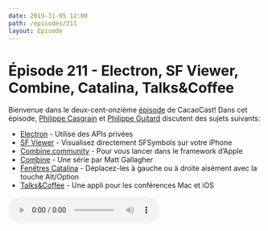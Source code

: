 ```yaml
---
date: 2019-11-05 12:00
path: /episodes/211
layout: Episode
---
```

# Épisode 211 - Electron, SF Viewer, Combine, Catalina, Talks&Coffee
<p>Bienvenue dans le deux-cent-onzi&egrave;me&nbsp;<a href="https://archive.org/download/cacaocast/cacaocast_211.mp3" title="CacaoCast Episode 211">épisode</a> de CacaoCast! Dans cet épisode, <a href="http://www.twitter.com/philippec" title="Philippe Casgrain sur Twitter">Philippe Casgrain</a> et <a href="http://www.twitter.com/philippeguitard" title="Philippe Guitard sur Twitter">Philippe Guitard</a> discutent des sujets suivants:</p>
<ul>
<li><a href="https://mjtsai.com/blog/2019/11/04/electron-apps-rejected-from-the-mac-app-store/" title="Electron">Electron</a> - Utilise des APIs privées</li>
<li><a href="https://apps.apple.com/us/app/sf-viewer/id1483864767?ls=1" title="SF Viewer">SF Viewer</a> - Visualisez directement SFSymbols sur votre iPhone</li>
<li><a href="https://combine.community" title="Combine.community">Combine.community</a> - Pour vous lancer dans le framework d’Apple</li>
<li><a href="https://www.cocoawithlove.com/blog/twenty-two-short-tests-of-combine-part-1.html" title="Combine">Combine</a> - Une série par Matt Gallagher</li>
<li><a href="https://twitter.com/fjoachim/status/1188588263939833857" title="Fenêtres Catalina">Fenêtres Catalina</a> - Déplacez-les à gauche ou à droite aisément avec la touche Alt/Option</li>
<li><a href="https://apps.apple.com/us/app/talks-coffee/id1466240063" title="Talks&Coffee">Talks&Coffee</a> - Une appli pour les conférences Mac et iOS</li>
</ul>
<p><audio controls><source src="https://archive.org/download/cacaocast/cacaocast_211.mp3" type="audio/mpeg"><source src="https://archive.org/download/cacaocast/cacaocast_211.mp3" type="audio/mp4">Votre navigateur ne supporte pas l'élément audio / Your browser does not support the audio element.</audio></p>
